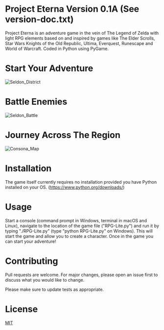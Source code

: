 # Project Eterna Version 0.1A (See version-doc.txt)

Project Eterna is an adventure game in the vein of The Legend of Zelda
with light RPG elements based on and inspired by games like The Elder Scrolls, 
Star Wars Knights of the Old Republic, Ultima, Everquest, Runescape and 
World of Warcraft. Coded in Python using PyGame.

# Start Your Adventure

![Seldon_District](https://user-images.githubusercontent.com/49097168/158510760-b4cd1c3d-9681-4698-a79d-1e422ba4424e.png)

# Battle Enemies 

![Seldon_Battle](https://user-images.githubusercontent.com/49097168/158510889-21cfeb37-35b5-4914-aeaa-c7d4e19ea246.png)

# Journey Across The Region

![Consona_Map](https://user-images.githubusercontent.com/49097168/158511104-8c4c8d8e-ebeb-4ee5-ac6c-d7bf409fa84c.png)

# Installation

The game itself currently requires no installation provided you have Python 
installed on your OS. (https://www.python.org/downloads/)

# Usage

Start a console (command prompt in Windows, terminal in macOS and Linux),
navigate to the location of the game file ("RPG-Lite.py") and run it by
typing "./RPG-Lite.py" (type "python RPG-Lite.py" on Windows). This will 
start the game and allow you to create a character. Once in the game you 
can start your adventure!

# Contributing
Pull requests are welcome. For major changes, please open an issue first 
to discuss what you would like to change.

Please make sure to update tests as appropriate.

# License
[MIT](https://choosealicense.com/licenses/mit/)
